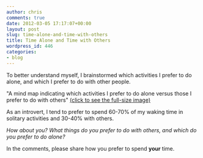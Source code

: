 ```yaml
---
author: chris
comments: true
date: 2012-03-05 17:17:07+00:00
layout: post
slug: time-alone-and-time-with-others
title: Time Alone and Time with Others
wordpress_id: 446
categories:
- blog
---
```


To better understand myself, I brainstormed which activities I prefer to do alone, and which I prefer to do with other people.

"A mind map indicating which activities I prefer to do alone versus those I prefer to do with others" [(click to see the full-size image)](/static/img/Alone.jpg)

As an introvert, I tend to prefer to spend 60-70% of my waking time in solitary activities and 30-40% with others.

*How about you? What things do you prefer to do with others, and which do you prefer to do alone?*

In the comments, please share how you prefer to spend **your** time.
